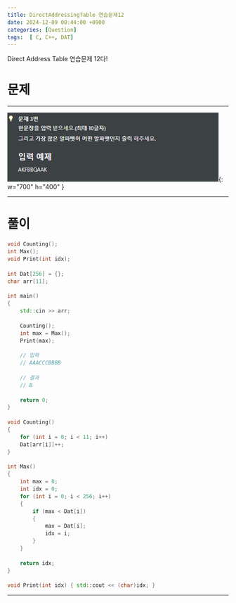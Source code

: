 ```yaml
---
title: DirectAddressingTable 연습문제12
date: 2024-12-09 00:44:00 +0900
categories: [Question]  
tags:  [ C, C++, DAT]
---
```


Direct Address Table 연습문제 12다!

# 문제   
---------------------------------------

![Desktop View](/assets/img/Dat13.png){: w="700" h="400" }

---------------------------------------

# 풀이

```c++
void Counting();
int Max();
void Print(int idx);

int Dat[256] = {};
char arr[11];

int main()
{
    std::cin >> arr;
    
    Counting();
    int max = Max();
    Print(max);

    // 입력
    // AAACCCBBBB

    // 결과
    // B

    return 0;
}

void Counting()
{
    for (int i = 0; i < 11; i++)
    Dat[arr[i]]++;
}

int Max()
{
    int max = 0;
    int idx = 0;
    for (int i = 0; i < 256; i++)
    {
        if (max < Dat[i])
        {
            max = Dat[i];
            idx = i;
        }
    }

    return idx;
}

void Print(int idx) { std::cout << (char)idx; }

```
---------------------------------------


